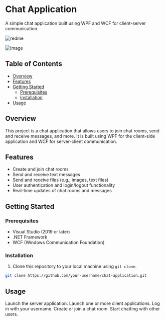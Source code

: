 # Chat Application

A simple chat application built using WPF and WCF for client-server communication.

![redme](https://github.com/TheoSE98/Chat-Application/assets/91612757/bc9feb1d-b974-406e-b9b0-b76b0eadd369)

![image](https://github.com/TheoSE98/Chat-Application/assets/91612757/876c5f9b-dbe7-4b1b-b743-ed58cf8b5663)


## Table of Contents
- [Overview](#overview)
- [Features](#features)
- [Getting Started](#getting-started)
  - [Prerequisites](#prerequisites)
  - [Installation](#installation)
- [Usage](#usage)

## Overview

This project is a chat application that allows users to join chat rooms, send and receive messages, and more. It is built using WPF for the client-side application and WCF for server-client communication.

## Features

- Create and join chat rooms
- Send and receive text messages
- Send and receive files (e.g., images, text files)
- User authentication and login/logout functionality
- Real-time updates of chat rooms and messages

## Getting Started

### Prerequisites

- Visual Studio (2019 or later)
- .NET Framework
- WCF (Windows Communication Foundation)

### Installation

1. Clone this repository to your local machine using `git clone`.

```bash
git clone https://github.com/your-username/chat-application.git
```
## Usage
Launch the server application.
Launch one or more client applications.
Log in with your username.
Create or join a chat room.
Start chatting with other users.
